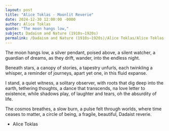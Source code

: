 ```yaml
---
layout: post
title: "Alice Toklas - Moonlit Reverie"
date: 2024-12-30 12:00:00 -0000
author: Alice Toklas
quote: "The moon hangs low,"
subject: Dadaism and Nature (1910s–1920s)
permalink: /Dadaism and Nature (1910s–1920s)/Alice Toklas/Alice Toklas - Moonlit Reverie
---
```


The moon hangs low,
a silver pendant,
poised above,
a silent watcher,
a guardian of dreams,
as they drift, wander,
into the endless night.

Beneath stars,
a canopy of stories,
a tapestry unfurls,
each twinkling a whisper,
a reminder of journeys,
apart yet one,
in this fluid expanse.

I stand,
a quiet witness,
a solitary observer,
with roots that dig
deep into the earth,
tethering thoughts,
a dance that transcends,
na love letter to existence,
while shadows play,
of laughter and tears,
oh the absurdity of life.

The cosmos breathes,
a slow burn,
a pulse felt through worlds,
where time ceases to matter,
a circle of being,
a fragile, beautiful,
Dadaist reverie.

- Alice Toklas

